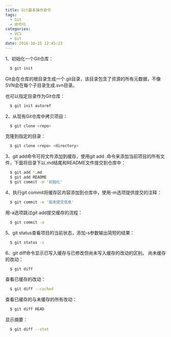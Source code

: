 ```yaml
---
title: Git基本操作命令
tags:
  - Git
  - 命令行
categories:
  - VCS
  - Git
date: 2016-10-25 12:45:23
---
```


1、初始化一个Git仓库：
``` bash
  $ git init
```
Git会在仓库的根目录生成一个.git目录，该目录包含了资源的所有元数据，不像SVN会在每个子目录生成.svn目录。

也可以指定目录作为Git仓库：
``` bash
  $ git init autoref
```

2、从现有Git仓库中拷贝项目：
``` bash
  $ git clone <repo>
```
克隆到指定的目录：
``` bash
  $ git clone <repo> <directory>
```

3、git add命令可将文件添加到缓存，使用git add .命令来添加当前项目的所有文件，下面将目录下以.md结尾和README文件提交到仓库中：
``` bash
  $ git add *.md
  $ git add README
  $ git commit -m '初始化'
```

4、执行git commit将缓存区内容添加到仓库中，使用-m选项提供提交的注释：
``` bash
  $ git commit -m '版本提交信息'
```
用-a选项跳过git add提交缓存的流程：
``` bash
  $ git commit -a
```

5、git status查看项目的当前状态，添加-s参数输出简短的结果：
``` bash
  $ git status -s
```

6、git diff命令显示已写入缓存与已修改但尚未写入缓存的改动的区别。
尚未缓存的改动：
``` bash
  $ git diff
```
查看已缓存的改动：
``` bash
  $ git diff --cached
```
查看已缓存的与未缓存的所有改动：
``` bash
  $ git diff HEAD
```
显示摘要：
``` bash
  $ git diff --stat
```
